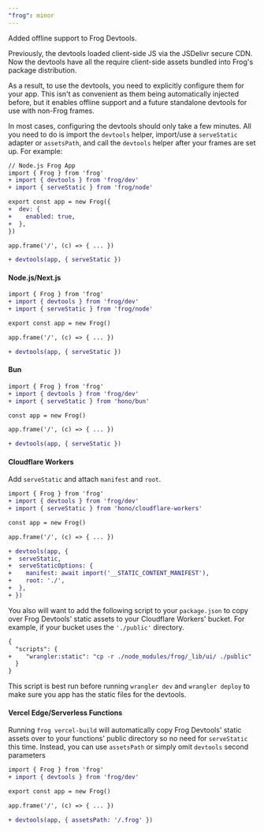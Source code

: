 ```yaml
---
"frog": minor
---
```


Added offline support to Frog Devtools.

Previously, the devtools loaded client-side JS via the JSDelivr secure CDN. Now the devtools have all the require client-side assets bundled into Frog's package distribution.

As a result, to use the devtools, you need to explicitly configure them for your app. This isn't as convenient as them being automatically injected before, but it enables offline support and a future standalone devtools for use with non-Frog frames.

In most cases, configuring the devtools should only take a few minutes. All you need to do is import the `devtools` helper, import/use a `serveStatic` adapter or `assetsPath`, and call the `devtools` helper after your frames are set up. For example:

```diff
// Node.js Frog App
import { Frog } from 'frog'
+ import { devtools } from 'frog/dev'
+ import { serveStatic } from 'frog/node'

export const app = new Frog({
+  dev: {
+    enabled: true,
+  },
}) 

app.frame('/', (c) => { ... })

+ devtools(app, { serveStatic }) 
```

#### Node.js/Next.js

```diff
import { Frog } from 'frog'
+ import { devtools } from 'frog/dev'
+ import { serveStatic } from 'frog/node'

export const app = new Frog() 

app.frame('/', (c) => { ... })

+ devtools(app, { serveStatic }) 
```

#### Bun

```diff
import { Frog } from 'frog'
+ import { devtools } from 'frog/dev'
+ import { serveStatic } from 'hono/bun'

const app = new Frog() 

app.frame('/', (c) => { ... })

+ devtools(app, { serveStatic }) 
```

#### Cloudflare Workers

Add `serveStatic` and attach `manifest` and `root`.

```diff
import { Frog } from 'frog'
+ import { devtools } from 'frog/dev'
+ import { serveStatic } from 'hono/cloudflare-workers'

const app = new Frog() 

app.frame('/', (c) => { ... })

+ devtools(app, {
+  serveStatic,
+  serveStaticOptions: {
+    manifest: await import('__STATIC_CONTENT_MANIFEST'),
+    root: './',
+  },
+ }) 
```

You also will want to add the following script to your `package.json` to copy over Frog Devtools' static assets to your Cloudflare Workers' bucket. For example, if your bucket uses the `'./public'` directory.

```diff
{
  "scripts": {
+    "wrangler:static": "cp -r ./node_modules/frog/_lib/ui/ ./public"
  }
}
```

This script is best run before running `wrangler dev` and `wrangler deploy` to make sure you app has the static files for the devtools.

#### Vercel Edge/Serverless Functions

Running `frog vercel-build` will automatically copy Frog Devtools' static assets over to your functions' public directory so no need for `serveStatic` this time. Instead, you can use `assetsPath` or simply omit `devtools` second parameters

```diff
import { Frog } from 'frog'
+ import { devtools } from 'frog/dev'

export const app = new Frog() 

app.frame('/', (c) => { ... })

+ devtools(app, { assetsPath: '/.frog' }) 
```
